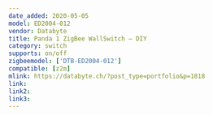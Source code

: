 ```yaml
---
date_added: 2020-05-05
model: ED2004-012
vendor: Databyte
title: Panda 1 ZigBee WallSwitch – DIY
category: switch
supports: on/off
zigbeemodel: ['DTB-ED2004-012']
compatible: [z2m]
mlink: https://databyte.ch/?post_type=portfolio&p=1818
link:
link2: 
link3: 
---
```

